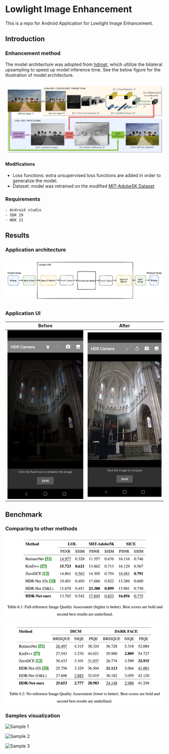 # Lowlight Image Enhancement

This is a repo for Android Application for Lowlight Image Enhancement.

## Introduction

### Enhancement method

The model architecture was adopted from [hdrnet](https://github.com/google/hdrnet), which ultilize the bilateral upsampling to speed up model inference time. See the below figure for the illustration of model architecture.

![hdrnet model architect](lowlightapp/src/main/assets/hdrnet.jpg)

#### Modifications

- Loss functions: extra unsupervised loss functions are added in order to generalize the model.
- Dataset: model was retrained on the modified [MIT-Adobe5K Dataset](https://people.csail.mit.edu/vladb/photoadjust/db_imageadjust.pdf)

### Requirements

```
- Android studio
- SDK 29
- NDK 21
```

## Results

### Application architecture

![Data flow in application](lowlightapp/src/main/assets/ll-sdk-flow-sketch.png)

### Application UI

|                     Before                      |                     After                      |
| :---------------------------------------------: | :--------------------------------------------: |
| ![Before](lowlightapp/src/main/assets/ui-1.png) | ![After](lowlightapp/src/main/assets/ui-2.png) |

## Benchmark

### Comparing to other methods

![FIQA](lowlightapp/src/main/assets/fiqa.png)

![NIQA](lowlightapp/src/main/assets/niqa.png)

### Samples visualization

![Sample 1](lowlightapp/src/main/assets/sample1.png)

![Sample 2](lowlightapp/src/main/assets/sample2.png)

![Sample 3](lowlightapp/src/main/assets/sample3.png)

